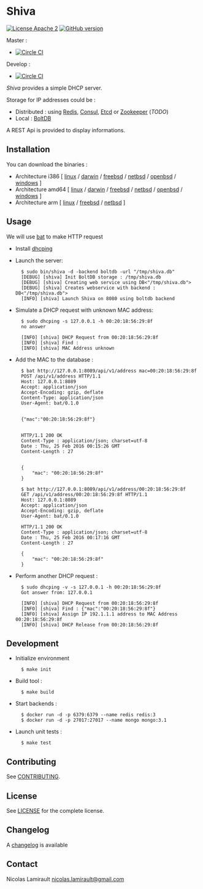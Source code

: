# Shiva

[![License Apache 2][badge-license]](LICENSE)
[![GitHub version](https://badge.fury.io/gh/nlamirault%2Fshiva.svg)](https://badge.fury.io/gh/nlamirault%2Fshiva)

Master :
* [![Circle CI](https://circleci.com/gh/nlamirault/shiva/tree/master.svg?style=svg)](https://circleci.com/gh/nlamirault/shiva/tree/master)

Develop :
* [![Circle CI](https://circleci.com/gh/nlamirault/shiva/tree/develop.svg?style=svg)](https://circleci.com/gh/nlamirault/shiva/tree/develop)

*Shiva* provides a simple DHCP server.

Storage for IP addresses could be :
- Distributed : using [Redis][], [Consul][], [Etcd][] or [Zookeeper][] (*TODO*)
- Local : [BoltDB][]

A REST Api is provided to display informations.

## Installation

You can download the binaries :

* Architecture i386 [ [linux](https://bintray.com/artifact/download/nlamirault/oss/shiva-0.1.0_linux_386) / [darwin](https://bintray.com/artifact/download/nlamirault/oss/shiva-0.1.0_darwin_386) / [freebsd](https://bintray.com/artifact/download/nlamirault/oss/shiva-0.1.0_freebsd_386) / [netbsd](https://bintray.com/artifact/download/nlamirault/oss/shiva-0.1.0_netbsd_386) / [openbsd](https://bintray.com/artifact/download/nlamirault/oss/shiva-0.1.0_openbsd_386) / [windows](https://bintray.com/artifact/download/nlamirault/oss/shiva-0.1.0_windows_386.exe) ]
* Architecture amd64 [ [linux](https://bintray.com/artifact/download/nlamirault/oss/shiva-0.1.0_linux_amd64) / [darwin](https://bintray.com/artifact/download/nlamirault/oss/shiva-0.1.0_darwin_amd64) / [freebsd](https://bintray.com/artifact/download/nlamirault/oss/shiva-0.1.0_freebsd_amd64) / [netbsd](https://bintray.com/artifact/download/nlamirault/oss/shiva-0.1.0_netbsd_amd64) / [openbsd](https://bintray.com/artifact/download/nlamirault/oss/shiva-0.1.0_openbsd_amd64) / [windows](https://bintray.com/artifact/download/nlamirault/oss/shiva-0.1.0_windows_amd64.exe) ]
* Architecture arm [ [linux](https://bintray.com/artifact/download/nlamirault/oss/shiva-0.1.0_linux_arm) / [freebsd](https://bintray.com/artifact/download/nlamirault/oss/shiva-0.1.0_freebsd_arm) / [netbsd](https://bintray.com/artifact/download/nlamirault/oss/shiva-0.1.0_netbsd_arm) ]


## Usage

We will use [bat](https://github.com/astaxie/bat) to make HTTP request

* Install [dhcping][]

* Launch the server:

        $ sudo bin/shiva -d -backend boltdb -url "/tmp/shiva.db"
        [DEBUG] [shiva] Init BoltDB storage : /tmp/shiva.db
        [DEBUG] [shiva] Creating web service using DB<"/tmp/shiva.db">
        [DEBUG] [shiva] Creates webservice with backend : DB<"/tmp/shiva.db">
        [INFO] [shiva] Launch Shiva on 8080 using boltdb backend

* Simulate a DHCP request with unknown MAC address:

        $ sudo dhcping -s 127.0.0.1 -h 00:20:18:56:29:8f
        no answer

        [INFO] [shiva] DHCP Request from 00:20:18:56:29:8f
        [INFO] [shiva] Find :
        [INFO] [shiva] MAC Address unknown


* Add the MAC to the database :

        $ bat http://127.0.0.1:8089/api/v1/address mac=00:20:18:56:29:8f
        POST /api/v1/address HTTP/1.1
        Host: 127.0.0.1:8089
        Accept: application/json
        Accept-Encoding: gzip, deflate
        Content-Type: application/json
        User-Agent: bat/0.1.0


        {"mac":"00:20:18:56:29:8f"}


        HTTP/1.1 200 OK
        Content-Type : application/json; charset=utf-8
        Date : Thu, 25 Feb 2016 00:15:26 GMT
        Content-Length : 27


        {
            "mac": "00:20:18:56:29:8f"
        }

        $ bat http://127.0.0.1:8089/api/v1/address/00:20:18:56:29:8f
        GET /api/v1/address/00:20:18:56:29:8f HTTP/1.1
        Host: 127.0.0.1:8089
        Accept: application/json
        Accept-Encoding: gzip, deflate
        User-Agent: bat/0.1.0

        HTTP/1.1 200 OK
        Content-Type : application/json; charset=utf-8
        Date : Thu, 25 Feb 2016 00:17:16 GMT
        Content-Length : 27

        {
            "mac": "00:20:18:56:29:8f"
        }

* Perform another DHCP request :

        $ sudo dhcping -v -s 127.0.0.1 -h 00:20:18:56:29:8f
        Got answer from: 127.0.0.1

        [INFO] [shiva] DHCP Request from 00:20:18:56:29:8f
        [INFO] [shiva] Find : {"mac":"00:20:18:56:29:8f"}
        [INFO] [shiva] Assign IP 192.1.1.1 address to MAC Address 00:20:18:56:29:8f
        [INFO] [shiva] DHCP Release from 00:20:18:56:29:8f


## Development

* Initialize environment

        $ make init

* Build tool :

        $ make build

* Start backends :

        $ docker run -d -p 6379:6379 --name redis redis:3
        $ docker run -d -p 27017:27017 --name mongo mongo:3.1

* Launch unit tests :

        $ make test


## Contributing

See [CONTRIBUTING](CONTRIBUTING.md).


## License

See [LICENSE](LICENSE) for the complete license.


## Changelog

A [changelog](ChangeLog.md) is available


## Contact

Nicolas Lamirault <nicolas.lamirault@gmail.com>


[badge-license]: https://img.shields.io/badge/license-Apache2-green.svg?style=flat

[Redis]: http://redis.io/
[Consul]: https://www.consul.io/
[Etcd]: https://github.com/coreos/etcd
[Zookeeper]: https://zookeeper.apache.org/
[BoltDB]: https://github.com/boltdb/bolt

[dhcping]: http://www.mavetju.org/unix/general.php
